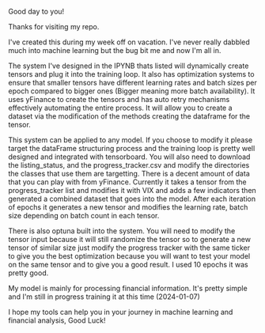Good day to you!

Thanks for visiting my repo.

I've created this during my week off on vacation. I've never really dabbled much into machine learning but the bug bit me and now I'm all in.

The system I've designed in the IPYNB thats listed will dynamically create tensors and plug it into the training loop. It also has optimization systems to ensure that smaller tensors have different learning rates and batch sizes per epoch compared to bigger ones (Bigger meaning more batch availability).
It uses yFinance to create the tensors and has auto retry mechanisms effectively automating the entire process. It will allow you to create a dataset via the modification of the methods creating the dataframe for the tensor. 

This system can be applied to any model. If you choose to modify it please target the dataFrame structuring process and the training loop is pretty well designed and integrated with tensorboard. You will also need to download the listing_status, and the progress_tracker.csv and modify the directories the classes that use them are targetting. There is a decent amount of data that you can play with from yFinance. Currently it takes a tensor from the progress_tracker list and modifies it with VIX and adds a few indicators then generated a combined dataset that goes into the model. After each iteration of epochs it generates a new tensor and modifies the learning rate, batch size depending on batch count in each tensor.

There is also optuna built into the system. You will need to modify the tensor input because it will still randomize the tensor so to generate a new tensor of similar size just modify the progress tracker with the same ticker to give you the best optimization because you will want to test your model on the same tensor and to give you a good result. I used 10 epochs it was pretty good. 

My model is mainly for processing financial information. It's pretty simple and I'm still in progress training it at this time (2024-01-07) 

I hope my tools can help you in your journey in machine learning and financial analysis, Good Luck!
